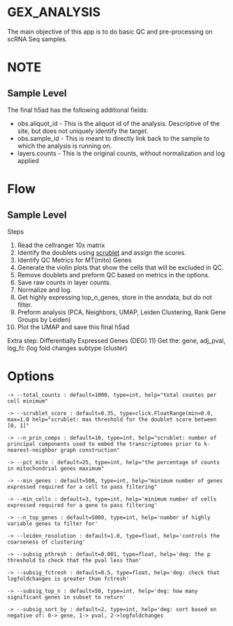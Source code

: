 # GEX_ANALYSIS

The main objective of this app is to do basic QC and pre-processing on scRNA Seq samples.

# NOTE

## Sample Level

The final h5ad has the following additional fields:
- obs.aliquot_id - This is the aliquot id of the analysis. Descriptive of the site, but does not uniquely identify the target.
- obs.sample_id - This is meant to directly link back to the sample to which the analysis is running on.
- layers.counts - This is the original counts, without normalization and log applied

# Flow

## Sample Level

Steps
1) Read the cellranger 10x matrix
2) Identify the doublets using [scrublet](https://github.com/swolock/scrublet) and assign the scores.
3) Identify QC Metrics for MT(mito) Genes
4) Generate the violin plots that show the cells that will be excluded in QC.
5) Remove doublets and preform QC based on metrics in the options.
6) Save raw counts in layer counts.
7) Normalize and log.
8) Get highly expressing top_n_genes, store in the anndata, but do not filter.
9) Preform analysis (PCA, Neighbors, UMAP, Leiden Clustering, Rank Gene Groups by Leiden)
10) Plot the UMAP and save this final h5ad

Extra step: Differentially Expressed Genes (DEG)
11) Get the: gene, adj_pval, log_fc (log fold changes subtype (cluster)


# Options

    -> --total_counts : default=1000, type=int, help="total countes per cell minimum"
    
    -> --scrublet_score : default=0.35, type=click.FloatRange(min=0.0, max=1.0 help="scrublet: max threshold for the doublet score between [0, 1]"
    
    -> --n_prin_comps : default=10, type=int, help="scrublet: number of principal components used to embed the transcriptomes prior to k-nearest-neighbor graph construction"
    
    -> --pct_mito : default=25, type=int, help="the percentage of counts in mitochondrial genes maximum"
    
    -> --min_genes : default=500, type=int, help="minimum number of genes expressed required for a cell to pass filtering"
    
    -> --min_cells : default=3, type=int, help='minimum number of cells expressed required for a gene to pass filtering'
    
    -> --n_top_genes : default=5000, type=int, help='number of highly variable genes to filter for'

    -> --leiden_resolution : default=1.0, type=float, help='controls the coarseness of clustering'

    -> --subsig_pthresh : default=0.001, type=float, help='deg: the p threshold to check that the pval less than'
    
    -> --subsig_fctresh : default=0.5, type=float, help='deg: check that logfoldchanges is greater than fctresh'
    
    -> --subsig_top_n : default=50, type=int, help='deg: how many significant genes in subset to return'
    
    -> --subsig_sort_by : default=2, type=int, help='deg: sort based on negative of: 0-> gene, 1-> pval, 2->logfoldchanges

